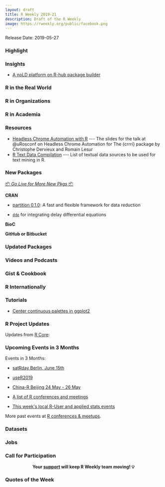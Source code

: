 ```yaml
---
layout: draft
title: R Weekly 2019-21
description: Draft of the R Weekly
image: https://rweekly.org/public/facebook.png
---
```


Release Date: 2019-05-27

###  Highlight



### Insights

+ [A noLD platform on R-hub package builder](https://blog.r-hub.io/2019/05/21/nold/)



### R in the Real World



###  R in Organizations



###  R in Academia



###  Resources

- [Headless Chrome Automation with R](https://speakerdeck.com/rlesur/headless-chrome-automation-with-r-the-crrri-package) --- The slides for the talk at @uRosconf on Headless Chrome Automation for The {crrri} package by Christophe Dervieux and Romain Lesur
- [R Text Data Compilation](https://github.com/EmilHvitfeldt/R-text-data) --- List of textual data sources to be used for text mining in R.

###  New Packages

<p class="added-hostname"><a href="https://rweekly.org/live" target="_blank" class="externalLink">📦 <i>Go Live for More New Pkgs</i> 📦</a></p>

**CRAN**

+ [partition 0.1.0](https://malco.io/2019/05/20/introducing-the-partition-package/): A fast and flexible framework for data reduction

+ [`dde`](https://reside-ic.github.io/blog/dde-1.0.0/) for integrating delay differential equations

**BioC**



**GitHub or Bitbucket**



### Updated Packages



###  Videos and Podcasts



### Gist & Cookbook



### R Internationally



###  Tutorials

+ [Center continuous palettes in ggplot2](https://www.hvitfeldt.me/blog/center-continuous-palettes-in-ggplot2/)

<!--<div class="post-more-begi
n></div><div class="post-more-end"></div>-->

###  R Project Updates

Updates from [R Core](http://developer.r-project.org/blosxom.cgi/R-devel/NEWS):


###  Upcoming Events in 3 Months

Events in 3 Months:

+ [satRday Berlin, June 15th](https://berlin2019.satrdays.org)

+ [useR2019](http://www.user2019.fr/)

+ [China-R Beijing 24 May - 26 May](https://cosx.org/2019/03/12th-china-r-beijing-announcement/)

+ [A list of R conferences and meetings](https://jumpingrivers.github.io/meetingsR/events.html)

+ [This week's local R-User and applied stats events](https://community.rstudio.com/c/irl)

More past events at [R conferences & meetups](https://conf.rweekly.org).

### Datasets




### Jobs




###  Call for Participation


<p class="hide-support added-hostname support-rweekly" style="text-align: center;font-weight: bold;">Your <a class="non-visited externalLink" href="https://www.patreon.com/rweekly" onclick="pas(this)">support</a> will keep R Weekly team moving! 💡</p>

###  Quotes of the Week
